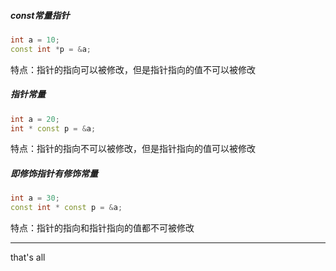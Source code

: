 ##### const常量指针
```c++
int a = 10;
const int *p = &a;
```

特点：指针的指向可以被修改，但是指针指向的值不可以被修改


##### 指针常量
```c++
int a = 20;
int * const p = &a;
```

特点：指针的指向不可以被修改，但是指针指向的值可以被修改


##### 即修饰指针有修饰常量
```c++
int a = 30;
const int * const p = &a;
```

特点：指针的指向和指针指向的值都不可被修改





---
that's all
